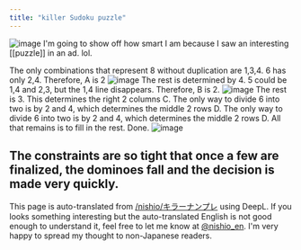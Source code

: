 ```yaml
---
title: "killer Sudoku puzzle"
---
```


![image](https://gyazo.com/a87a96f4a6e412a63e6408d17bc594f7/thumb/1000)
I'm going to show off how smart I am because I saw an interesting [[puzzle]] in an ad. lol.

The only combinations that represent 8 without duplication are 1,3,4. 6 has only 2,4. Therefore, A is 2
![image](https://gyazo.com/5b13737006e5bed3d5001f84852c02c5/thumb/1000)
The rest is determined by 4. 5 could be 1,4 and 2,3, but the 1,4 line disappears. Therefore, B is 2.
![image](https://gyazo.com/c0c9d7e0f31d3f01475863db6de2ac06/thumb/1000)
The rest is 3. This determines the right 2 columns C. The only way to divide 6 into two is by 2 and 4, which determines the middle 2 rows D. The only way to divide 6 into two is by 2 and 4, which determines the middle 2 rows D. All that remains is to fill in the rest. Done.
![image](https://gyazo.com/a72650ef1f67c314cd05fab526fa6239/thumb/1000)

The constraints are so tight that once a few are finalized, the dominoes fall and the decision is made very quickly.
---
This page is auto-translated from [/nishio/キラーナンプレ](https://scrapbox.io/nishio/キラーナンプレ) using DeepL. If you looks something interesting but the auto-translated English is not good enough to understand it, feel free to let me know at [@nishio_en](https://twitter.com/nishio_en). I'm very happy to spread my thought to non-Japanese readers.